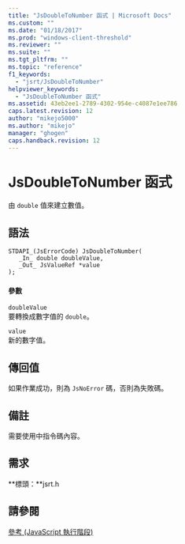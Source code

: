 ```yaml
---
title: "JsDoubleToNumber 函式 | Microsoft Docs"
ms.custom: ""
ms.date: "01/18/2017"
ms.prod: "windows-client-threshold"
ms.reviewer: ""
ms.suite: ""
ms.tgt_pltfrm: ""
ms.topic: "reference"
f1_keywords: 
  - "jsrt/JsDoubleToNumber"
helpviewer_keywords: 
  - "JsDoubleToNumber 函式"
ms.assetid: 43eb2ee1-2789-4302-954e-c4087e1ee786
caps.latest.revision: 12
author: "mikejo5000"
ms.author: "mikejo"
manager: "ghogen"
caps.handback.revision: 12
---
```

# JsDoubleToNumber 函式
由 `double` 值來建立數值。  
  
## 語法  
  
```  
STDAPI_(JsErrorCode) JsDoubleToNumber(  
   _In_ double doubleValue,  
   _Out_ JsValueRef *value  
);  
```  
  
#### 參數  
 `doubleValue`  
 要轉換成數字值的 `double`。  
  
 `value`  
 新的數字值。  
  
## 傳回值  
 如果作業成功，則為 `JsNoError` 碼，否則為失敗碼。  
  
## 備註  
 需要使用中指令碼內容。  
  
## 需求  
 **標頭：**jsrt.h  
  
## 請參閱  
 [參考 \(JavaScript 執行階段\)](../chakra-hosting/reference-javascript-runtime.md)